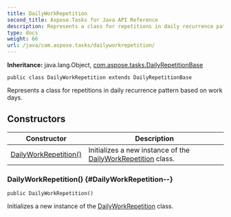 ```yaml
---
title: DailyWorkRepetition
second_title: Aspose.Tasks for Java API Reference
description: Represents a class for repetitions in daily recurrence pattern based on work days.
type: docs
weight: 66
url: /java/com.aspose.tasks/dailyworkrepetition/
---
```


**Inheritance:**
java.lang.Object, [com.aspose.tasks.DailyRepetitionBase](../../com.aspose.tasks/dailyrepetitionbase)
```
public class DailyWorkRepetition extends DailyRepetitionBase
```

Represents a class for repetitions in daily recurrence pattern based on work days.
## Constructors

| Constructor | Description |
| --- | --- |
| [DailyWorkRepetition()](#DailyWorkRepetition--) | Initializes a new instance of the [DailyWorkRepetition](../../com.aspose.tasks/dailyworkrepetition) class. |
### DailyWorkRepetition() {#DailyWorkRepetition--}
```
public DailyWorkRepetition()
```


Initializes a new instance of the [DailyWorkRepetition](../../com.aspose.tasks/dailyworkrepetition) class.

